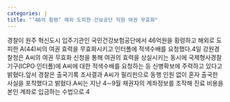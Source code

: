 ```yaml
---
categories: j
title: "‘46억 횡령’ 해외 도피한 건보공단 직원 여권 무효화"
---
```

경찰이 원주 혁신도시 입주기관인 국민건강보험공단에서 46억원을 횡령하고 해외로 도피한 A(44)씨의 여권 효력을 무효화시키고 인터폴에 적색수배를 요청했다.4일 강원경찰청은 A씨의 여권 무효화 신청을 통해 여권의 효력을 상실시키는 동시에 국제형사경찰기구(ICPO·인터폴)에 A씨에 대한 적색수배를 요청하는 등 신병확보에 주력하고 있다고 밝혔다.앞서 경찰은 출국기록 조사결과 A씨가 필리핀으로 동행 인원 없이 혼자 출국한 사실을 포착했다고 밝혔다.A씨는 지난 4∼9월 채권자의 계좌정보를 조작해 진료 비용을 본인 계좌로 입금하는 수법으로 4
